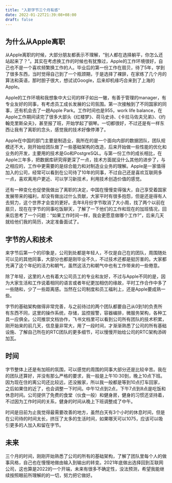 ```yaml
---
title: "入职字节三个月有感"
date: 2022-01-22T21:39:08+08:00
draft: false
---
```


## 为什么从Apple离职

从Apple离职的时候，大部分朋友都表示不理解，“别人都在选择躺平，你怎么还站起来了？”。其实在考虑换工作的时候也有犹豫过，Apple的工作环境很好，自己也不是一个喜欢频繁换工作的人。毕业后的第一份工作在扇贝，待了5年，学到了很多东西，当时觉得自己到了一个瓶颈期，于是选择了裸辞，在家练了几个月的算法和英语，那时胆子很大，想试试Google，后来却机缘巧合来到了上海的Apple。

Apple的工作环境和我想象中大公司的样子如出一辙，有善于管理的manager，有专业友好的同事，有考虑员工成长发展的公司氛围。第一次接触到了不同国家的同事，还有机会去了一趟Apple Park。工作时间也是955，work life balance，在Apple工作期间读完了很多大部头《红楼梦》、荷马史诗、《卡拉马佐夫兄弟》、《约翰克里斯朵夫》，甚至报了班，开始学起了钢琴。一切都很好，不过还是有一样东西让我有了离职的念头，感觉我的技术好像停滞了。

Apple在中国的部门主要是制造业，我所在的是一个面向内部的数据团队，团队规模还不大，刚开始给团队做了一些基础架构的改造，后来开始做一些性能的优化和业务的开发，主要用的技术是Go和PostgreSQL。与第一份工作的成长相比，在Apple三年多，把数据库研究得更深了一点，技术方面就没什么其他的进步了，与之相应的，工作中更需要的是综合能力和对制造业业务的理解。Apple是一家值得加入的公司，经常可以看到在公司待了10年的同事，不过自己还是喜欢互联网多一点，喜欢离用户更近、可以学习新技术，利用技术创造价值的感觉。

还有一种变化也促使我做出了离职的决定，中国在慢慢变得强大，自己享受着国家发展带来的福利，却没有做出过什么贡献，大家平时有很多抱怨，但是还是得有人去努力，这个世界才会变的更好。去年8月份字节取消了大小周，找了两个以前在扇贝，现在在字节的同事吃饭聊天，了解了一下他们的工作和现在的加班情况，回来后思考了一个问题：“如果工作时间一样，我会更愿意做哪个工作?”，后来几天就给他们我的简历，决定准备面试了。

## 字节的人和技术

来字节后第一个的印象是，公司到处都是年轻人，不仅是自己在的团队，周围随处可以见的其他同事，大部分也都是刚毕业不久，不过技术还都是挺厉害的。大家都充满了这个年纪的活力和朝气，虽然这活力和朝气中也有工作带来的一些倦意。

除了年轻，这里的人也有着大公司员工的专业和友好，不过与Apple不同的是，因为大家生活和工作说着相同的语言或者年纪更加相仿的缘故，平时工作合作中多了一些随和，少了一些距离感。当然在公司制度和员工福利上，还是Apple要成熟一些。

字节的基础架构做得非常完善，与之前待过的两个团队都要自己从0到1的负责所有东西不同，这里的操作系统，存储，监控报警，容器编排，微服务架构，各种工具一应俱全。公司推崇文档协作，飞书文档里可以看到公司所有团队的技术积累，刚开始来的前几天，信息量非常大，用了一段时间，才渐渐熟悉了公司的所有基础设施、了解自己所在的RTC团队的更多细节，可以慢慢开始给公司的RTC架构添砖加瓦。

## 时间

字节整体上还是有加班的氛围，可以感觉的周围的同事大部分还是比较辛苦。我在的团队还算好，并没有那么严格的要求，我一般是上午10:30到，晚上10点下班。因为现在住的离公司还比较远，还没搬家，所以我一般都是等到10点打车回家，之后如果住的近了，也会调整一下时间。中午12点到2点，下午7点到8点是吃饭和休息时间。公司提供了免费的食堂（伙食一般）和健身房，健身的习惯还坚持着，不过因为工作时间的关系，健身的时间从晚上下班调整成了中午。

时间是目前为止我觉得最需要改善的地方，虽然白天有3个小时的休息时间，但是在公司待的时间太长，挤压了太多的生活时间，如果哪天可以1075，应该可以吸引更多的人加入和留在字节。

## 未来

三个月的时间，刚刚开始熟悉了公司的所有的基础架构，了解了团队里每个人的做事风格，自己也在慢慢地做由输入到输出的转变。2021年底做出选择回到互联网公司，这也算是2022的一个开端，未来有很多不确定性，没法预测，希望我能继续按照眼前所理解的的一切，努力把它做好。
